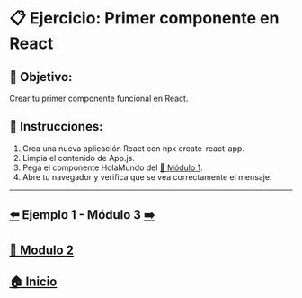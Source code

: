 # 📋 Ejercicio: Primer componente en React

## 🎯  Objetivo:
Crear tu primer componente funcional en React.

## 📝 Instrucciones:
1. Crea una nueva aplicación React con npx create-react-app.
2. Limpia el contenido de App.js.
3. Pega el componente HolaMundo del [📘 Módulo 1](../../Módulo_1:_Introducción_a_React/Ejemplos/Ejemplo_1.md).
4. Abre tu navegador y verifica que se vea correctamente el mensaje.

---

##  [⬅️](../Ejemplos/Ejemplo_1.md) Ejemplo 1 - Módulo 3 [➡️](../../Modulo_3:_JSX_Sintaxis_especial_de_React/Modulo_3.md)

## [📄 Modulo 2](../Modulo_2.md) 

## [🏠 Inicio](../README.md) 

